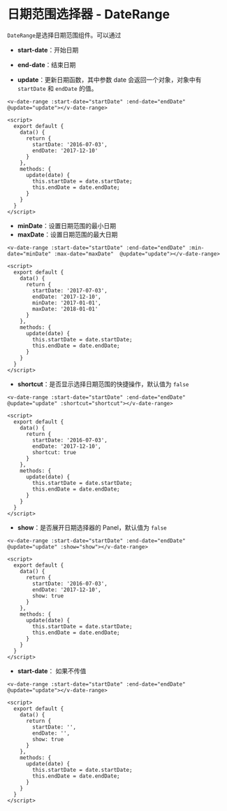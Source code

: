 # 日期范围选择器 - DateRange

`DateRange`是选择日期范围组件。可以通过

* **start-date**：开始日期
* **end-date**：结束日期

* **update**：更新日期函数，其中参数 date 会返回一个对象，对象中有 `startDate` 和 `endDate` 的值。

```vue
<v-date-range :start-date="startDate" :end-date="endDate" @update="update"></v-date-range>

<script>
  export default {
    data() {
      return {
        startDate: '2016-07-03',
        endDate: '2017-12-10'
      }
    },
    methods: {
      update(date) {
        this.startDate = date.startDate;
        this.endDate = date.endDate;
      }
    }
  }
</script>
```


* **minDate**：设置日期范围的最小日期
* **maxDate**：设置日期范围的最大日期

```vue
<v-date-range :start-date="startDate" :end-date="endDate" :min-date="minDate" :max-date="maxDate"  @update="update"></v-date-range>

<script>
  export default {
    data() {
      return {
        startDate: '2017-07-03',
        endDate: '2017-12-10',
        minDate: '2017-01-01',
        maxDate: '2018-01-01'
      }
    },
    methods: {
      update(date) {
        this.startDate = date.startDate;
        this.endDate = date.endDate;
      }
    }
  }
</script>
```

* **shortcut**：是否显示选择日期范围的快捷操作，默认值为 `false`

```vue
<v-date-range :start-date="startDate" :end-date="endDate" @update="update" :shortcut="shortcut"></v-date-range>

<script>
  export default {
    data() {
      return {
        startDate: '2016-07-03',
        endDate: '2017-12-10',
        shortcut: true
      }
    },
    methods: {
      update(date) {
        this.startDate = date.startDate;
        this.endDate = date.endDate;
      }
    }
  }
</script>
```

* **show**：是否展开日期选择器的 Panel，默认值为 `false`

```vue
<v-date-range :start-date="startDate" :end-date="endDate" @update="update" :show="show"></v-date-range>

<script>
  export default {
    data() {
      return {
        startDate: '2016-07-03',
        endDate: '2017-12-10',
        show: true
      }
    },
    methods: {
      update(date) {
        this.startDate = date.startDate;
        this.endDate = date.endDate;
      }
    }
  }
</script>
```

* **start-date**： 如果不传值

```vue
<v-date-range :start-date="startDate" :end-date="endDate" @update="update"></v-date-range>

<script>
  export default {
    data() {
      return {
        startDate: '',
        endDate: '',
        show: true
      }
    },
    methods: {
      update(date) {
        this.startDate = date.startDate;
        this.endDate = date.endDate;
      }
    }
  }
</script>
```
